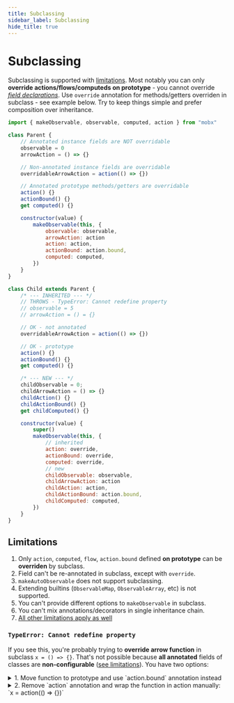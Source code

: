 ```yaml
---
title: Subclassing
sidebar_label: Subclassing
hide_title: true
---
```


<script async type="text/javascript" src="//cdn.carbonads.com/carbon.js?serve=CEBD4KQ7&placement=mobxjsorg" id="_carbonads_js"></script>

# Subclassing

Subclassing is supported with [limitations](#limitations). Most notably you can only **override actions/flows/computeds on prototype** - you cannot override _[field declarations](https://developer.mozilla.org/en-US/docs/Web/JavaScript/Reference/Classes#field_declarations)_. Use `override` annotation for methods/getters overriden in subclass - see example below. Try to keep things simple and prefer composition over inheritance.

```javascript
import { makeObservable, observable, computed, action } from "mobx"

class Parent {
    // Annotated instance fields are NOT overridable
    observable = 0
    arrowAction = () => {}

    // Non-annotated instance fields are overridable
    overridableArrowAction = action(() => {})

    // Annotated prototype methods/getters are overridable
    action() {}
    actionBound() {}
    get computed() {}

    constructor(value) {
        makeObservable(this, {
            observable: observable,
            arrowAction: action
            action: action,
            actionBound: action.bound,
            computed: computed,
        })
    }
}

class Child extends Parent {
    /* --- INHERITED --- */
    // THROWS - TypeError: Cannot redefine property
    // observable = 5
    // arrowAction = () = {}

    // OK - not annotated
    overridableArrowAction = action(() => {})

    // OK - prototype
    action() {}
    actionBound() {}
    get computed() {}

    /* --- NEW --- */
    childObservable = 0;
    childArrowAction = () => {}
    childAction() {}
    childActionBound() {}
    get childComputed() {}

    constructor(value) {
        super()
        makeObservable(this, {
            // inherited
            action: override,
            actionBound: override,
            computed: override,
            // new
            childObservable: observable,
            childArrowAction: action
            childAction: action,
            childActionBound: action.bound,
            childComputed: computed,
        })
    }
}
```

## Limitations

1. Only `action`, `computed`, `flow`, `action.bound` defined **on prototype** can be **overriden** by subclass.
1. Field can't be re-annotated in subclass, except with `override`.
1. `makeAutoObservable` does not support subclassing.
1. Extending builtins (`ObservableMap`, `ObservableArray`, etc) is not supported.
1. You can't provide different options to `makeObservable` in subclass.
1. You can't mix annotations/decorators in single inheritance chain.
1. [All other limitations apply as well](observable-state.html#limitations)

### `TypeError: Cannot redefine property`

If you see this, you're probably trying to **override arrow function** in subclass `x = () => {}`. That's not possible because **all annotated** fields of classes are **non-configurable** ([see limitations](observable-state.md#limitations)). You have two options:

<details><summary>1. Move function to prototype and use `action.bound` annotation instead</summary>

```javascript
class Parent {
    // action = () => {};
    // =>
    action() {}

    constructor() {
        makeObservable(this, {
            action: action.bound
        })
    }
}
class Child {
    action() {}

    constructor() {
        super()
        makeObservable(this, {
            action: override
        })
    }
}
```

</details>
<details><summary>2. Remove `action` annotation and wrap the function in action manually: `x = action(() => {})`</summary>

```javascript
class Parent {
    // action = () => {};
    // =>
    action = action(() => {})

    constructor() {
        makeObservable(this, {}) // <-- annotation removed
    }
}
class Child {
    action = action(() => {})

    constructor() {
        super()
        makeObservable(this, {}) // <-- annotation removed
    }
}
```
33
</details>
